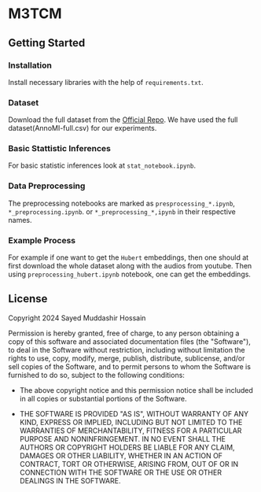 # M3TCM

## Getting Started

### Installation

Install necessary libraries with the help of `requirements.txt`.

### Dataset
Download the full dataset from the [Official Repo](https://github.com/uccollab/AnnoMI). We have used the full dataset(AnnoMI-full.csv) for our experiments.

### Basic Stattistic Inferences
For basic statistic inferences look at `stat_notebook.ipynb`.

### Data Preprocessing
The preprocessing notebooks are marked as `presprocessing_*.ipynb`, `*_preprocessing.ipynb`. or `*_preprocessing_*,ipynb` in their respective names.

### Example Process
For example if one want to get the `Hubert` embeddings, then one should at first download the whole dataset along with the audios from youtube. Then using `preprocessing_hubert.ipynb` notebook, one can get the embeddings.  

## License

Copyright 2024 Sayed Muddashir Hossain

Permission is hereby granted, free of charge, to any person obtaining a copy of this software and associated documentation files (the "Software"), to deal in the Software without restriction, including without limitation the rights to use, copy, modify, merge, publish, distribute, sublicense, and/or sell copies of the Software, and to permit persons to whom the Software is furnished to do so, subject to the following conditions:

- The above copyright notice and this permission notice shall be included in all copies or substantial portions of the Software.

- THE SOFTWARE IS PROVIDED "AS IS", WITHOUT WARRANTY OF ANY KIND, EXPRESS OR IMPLIED, INCLUDING BUT NOT LIMITED TO THE WARRANTIES OF MERCHANTABILITY, FITNESS FOR A PARTICULAR PURPOSE AND NONINFRINGEMENT. IN NO EVENT SHALL THE AUTHORS OR COPYRIGHT HOLDERS BE LIABLE FOR ANY CLAIM, DAMAGES OR OTHER LIABILITY, WHETHER IN AN ACTION OF CONTRACT, TORT OR OTHERWISE, ARISING FROM, OUT OF OR IN CONNECTION WITH THE SOFTWARE OR THE USE OR OTHER DEALINGS IN THE SOFTWARE.
